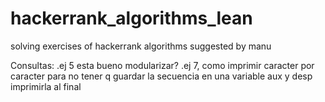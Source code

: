 # hackerrank_algorithms_lean
solving exercises of hackerrank algorithms suggested by manu

Consultas: 
    .ej 5 esta bueno modularizar?
    .ej 7, como imprimir caracter por caracter para no tener q guardar la secuencia en una variable aux y desp imprimirla al final
    